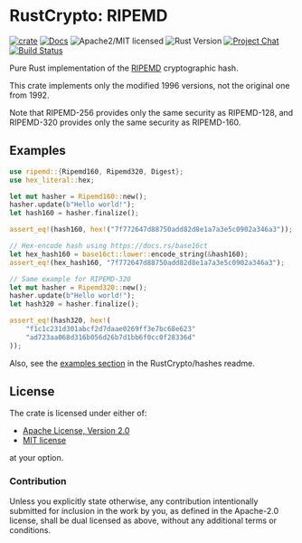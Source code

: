 # RustCrypto: RIPEMD

[![crate][crate-image]][crate-link]
[![Docs][docs-image]][docs-link]
![Apache2/MIT licensed][license-image]
![Rust Version][rustc-image]
[![Project Chat][chat-image]][chat-link]
[![Build Status][build-image]][build-link]

Pure Rust implementation of the [RIPEMD] cryptographic hash.

This crate implements only the modified 1996 versions, not the original
one from 1992.

Note that RIPEMD-256 provides only the same security as RIPEMD-128,
and RIPEMD-320 provides only the same security as RIPEMD-160.

## Examples

```rust
use ripemd::{Ripemd160, Ripemd320, Digest};
use hex_literal::hex;

let mut hasher = Ripemd160::new();
hasher.update(b"Hello world!");
let hash160 = hasher.finalize();

assert_eq!(hash160, hex!("7f772647d88750add82d8e1a7a3e5c0902a346a3"));

// Hex-encode hash using https://docs.rs/base16ct
let hex_hash160 = base16ct::lower::encode_string(&hash160);
assert_eq!(hex_hash160, "7f772647d88750add82d8e1a7a3e5c0902a346a3");

// Same example for RIPEMD-320
let mut hasher = Ripemd320::new();
hasher.update(b"Hello world!");
let hash320 = hasher.finalize();

assert_eq!(hash320, hex!(
    "f1c1c231d301abcf2d7daae0269ff3e7bc68e623"
    "ad723aa068d316b056d26b7d1bb6f0cc0f28336d"
));
```

Also, see the [examples section] in the RustCrypto/hashes readme.

## License

The crate is licensed under either of:

* [Apache License, Version 2.0](http://www.apache.org/licenses/LICENSE-2.0)
* [MIT license](http://opensource.org/licenses/MIT)

at your option.

### Contribution

Unless you explicitly state otherwise, any contribution intentionally submitted
for inclusion in the work by you, as defined in the Apache-2.0 license, shall be
dual licensed as above, without any additional terms or conditions.

[//]: # (badges)

[crate-image]: https://img.shields.io/crates/v/ripemd.svg
[crate-link]: https://crates.io/crates/ripemd
[docs-image]: https://docs.rs/ripemd/badge.svg
[docs-link]: https://docs.rs/ripemd/
[license-image]: https://img.shields.io/badge/license-Apache2.0/MIT-blue.svg
[rustc-image]: https://img.shields.io/badge/rustc-1.85+-blue.svg
[chat-image]: https://img.shields.io/badge/zulip-join_chat-blue.svg
[chat-link]: https://rustcrypto.zulipchat.com/#narrow/stream/260041-hashes
[build-image]: https://github.com/RustCrypto/hashes/actions/workflows/ripemd.yml/badge.svg?branch=master
[build-link]: https://github.com/RustCrypto/hashes/actions/workflows/ripemd.yml?query=branch:master

[//]: # (general links)

[RIPEMD]: https://en.wikipedia.org/wiki/RIPEMD
[examples section]: https://github.com/RustCrypto/hashes#Examples
